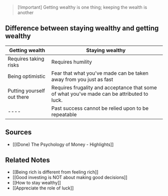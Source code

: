 > [!important] Getting wealthy is one thing; keeping the wealth is another

## Difference between staying wealthy and getting wealthy

| **Getting wealth**         | **Staying wealthy**                                                                        |
| -------------------------- | ------------------------------------------------------------------------------------------ |
| Requires taking risks      | Requires humility                                                                          |
| Being optimistic           | Fear that what you've made can be taken away from you just as fast                         |
| Putting yourself out there | Requires frugality and acceptance that some of what you've made can be attributed to luck. |
| ----                       | Past success cannot be relied upon to be repeatable      

## Sources
- [[(Done) The Psychology of Money - Highlights]]

## Related Notes
- [[Being rich is different from feeling rich]]
- [[Good investing is NOT about making good decisions]]
- [[How to stay wealthy]]
- [[Appreciate the role of luck]]